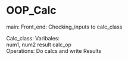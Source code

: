 # OOP_Calc
main:
  Front_end:
  Checking_inputs to calc_class
  
  
Calc_class:
Varibales:       
    num1,
    num2
    result 
    calc_op          
Operations:
    Do calcs and write Results
                         

